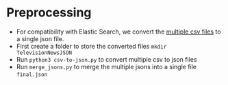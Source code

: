 # Preprocessing 
- For compatibility with Elastic Search, we convert the [multiple csv files](https://www.kaggle.com/amritvirsinghx/environmental-news-nlp-dataset) to a single json file.
- First create a folder to store the converted files ```mkdir TelevisionNewsJSON ```
- Run ```python3 csv-to-json.py``` to convert multiple csv to json files
- Run ```merge_jsons.py``` to merge the multiple jsons into a single file ```final.json```
